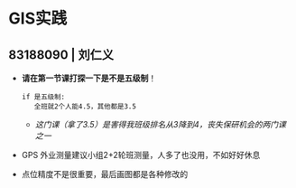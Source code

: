 # GIS实践  
## 83188090 | 刘仁义  
- **请在第一节课打探一下是不是五级制**！
  ```
  if 是五级制:  
     全班就2个人能4.5，其他都是3.5  
  ```
  - *这门课（拿了3.5）是害得我班级排名从3降到4，丧失保研机会的两门课之一*  
  
- GPS 外业测量建议小组2+2轮班测量，人多了也没用，不如好好休息  
- 点位精度不是很重要，最后画图都是各种修改的  
